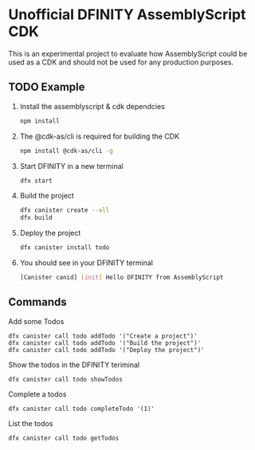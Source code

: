 # Unofficial DFINITY AssemblyScript CDK

This is an experimental project to evaluate how AssemblyScript could be used as a CDK and should not be used for any production purposes.


## TODO Example

1. Install the assemblyscript & cdk dependcies

    ```bash
    npm install
    ```

1.  The @cdk-as/cli is required for building the CDK

    ```bash
    npm install @cdk-as/cli -g  
    ```

1.  Start DFINITY in a new terminal

    ```bash
    dfx start
    ```

1. Build the project

    ```bash
    dfx canister create --all
    dfx build
    ```

1. Deploy the project

    ```bash
    dfx canister install todo
    ```

1. You should see in your DFINITY terminal

    ```bash
    [Canister canid] [init] Hello DFINITY from AssemblyScript
    ```


## Commands


Add some Todos
```
dfx canister call todo addTodo '("Create a project")'
dfx canister call todo addTodo '("Build the project")'
dfx canister call todo addTodo '("Deploy the project")'
```

Show the todos in the DFINITY teriminal
```
dfx canister call todo showTodos
```

Complete a todos
```
dfx canister call todo completeTodo '(1)'
```

List the todos
```
dfx canister call todo getTodos 
```